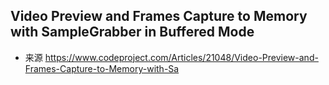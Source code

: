 ## Video Preview and Frames Capture to Memory with SampleGrabber in Buffered Mode

+ 来源 https://www.codeproject.com/Articles/21048/Video-Preview-and-Frames-Capture-to-Memory-with-Sa




